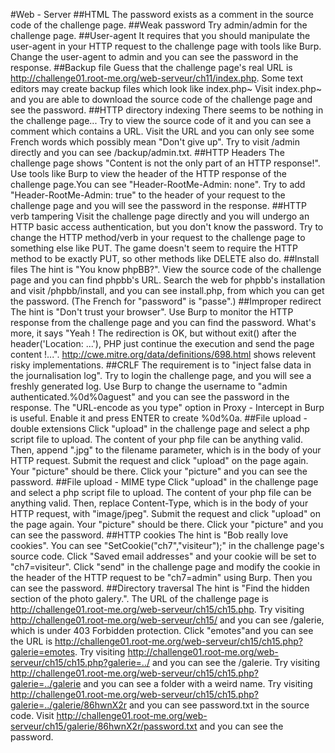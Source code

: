 #Web - Server
##HTML
The password exists as a comment in the source code of the challenge page.
##Weak password
Try admin/admin for the challenge page.
##User-agent
It requires that you should manipulate the user-agent in your HTTP request to the challenge page with tools like Burp. Change the user-agent to admin and you can see the password in the response.
##Backup file
Guess that the challenge page's real URL is http://challenge01.root-me.org/web-serveur/ch11/index.php. Some text editors may create backup files which look like index.php~
Visit index.php~ and you are able to download the source code of the challenge page and see the password.
##HTTP directory indexing
There seems to be nothing in the challenge page... Try to view the source code of it and you can see a comment which contains a URL. Visit the URL and you can only see some French words which possibly mean "Don't give up". Try to visit /admin directly and you can see /backup/admin.txt.
##HTTP Headers
The challenge page shows "Content is not the only part of an HTTP response!". Use tools like Burp to view the header of the HTTP response of the challenge page.You can see "Header-RootMe-Admin: none". Try to add "Header-RootMe-Admin: true" to the header of your request to the challenge page and you will see the password in the response.
##HTTP verb tampering
Visit the challenge page directly and you will undergo an HTTP basic access authentication, but you don't know the password. Try to change the HTTP method/verb in your request to the challenge page to something else like PUT. The game doesn't seem to require the HTTP method to be exactly PUT, so other methods like DELETE also do. 
##Install files
The hint is "You know phpBB?". View the source code of the challenge page and you can find phpbb's URL. Search the web for phpbb's installation and visit /phpbb/install, and you can see install.php, from which you can get the password. (The French for "password" is "passe".)
##Improper redirect
The hint is "Don't trust your browser". Use Burp to monitor the HTTP response from the challenge page and you can find the password. What's more, it says "Yeah ! The redirection is OK, but without exit() after the header('Location: ...'), PHP just continue the execution and send the page content !...". http://cwe.mitre.org/data/definitions/698.html shows relevent risky implementations.
##CRLF
The requirement is to "inject false data in the journalisation log". Try to login the challenge page, and you will see a freshly generated log. Use Burp to change the username to "admin authenticated.%0d%0aguest" and you can see the password in the response. The "URL-encode as you type" option in Proxy - Intercept in Burp is useful. Enable it and press ENTER to create %0d%0a.
##File upload - double extensions
Click "upload" in the challenge page and select a php script file to upload. The content of your php file can be anything valid. Then, append ".jpg" to the filename parameter, which is in the body of your HTTP request. Submit the request and click "upload" on the page again. Your "picture" should be there. Click your "picture" and you can see the password.
##File upload - MIME type
Click "upload" in the challenge page and select a php script file to upload. The content of your php file can be anything valid. Then, replace Content-Type, which is in the body of your HTTP request, with "image/jpeg". Submit the request and click "upload" on the page again. Your "picture" should be there. Click your "picture" and you can see the password.
##HTTP cookies
The hint is "Bob really love cookies". You can see "SetCookie("ch7","visiteur");" in the challenge page's source code. Click "Saved email addresses" and your cookie will be set to "ch7=visiteur". Click "send" in the challenge page and modify the cookie in the header of the HTTP request to be "ch7=admin" using Burp. Then you can see the password.
##Directory traversal
The hint is "Find the hidden section of the photo galery.". The URL of the challenge page is http://challenge01.root-me.org/web-serveur/ch15/ch15.php. Try visiting http://challenge01.root-me.org/web-serveur/ch15/ and you can see /galerie, which is under 403 Forbidden protection. Click "emotes"and you can see the URL is http://challenge01.root-me.org/web-serveur/ch15/ch15.php?galerie=emotes. Try visiting http://challenge01.root-me.org/web-serveur/ch15/ch15.php?galerie=../ and you can see the /galerie. Try visiting http://challenge01.root-me.org/web-serveur/ch15/ch15.php?galerie=../galerie and you can see a folder with a weird name. Try visiting http://challenge01.root-me.org/web-serveur/ch15/ch15.php?galerie=../galerie/86hwnX2r and you can see password.txt in the source code. Visit http://challenge01.root-me.org/web-serveur/ch15/galerie/86hwnX2r/password.txt and you can see the password.
